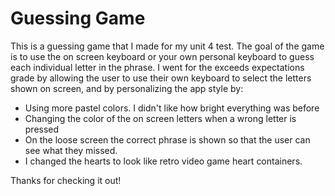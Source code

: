 # Guessing Game
This is a guessing game that I made for my unit 4 test. The goal of the game
is to use the on screen keyboard or your own personal keyboard to guess each
individual letter in the phrase. I went for the exceeds expectations grade
by allowing the user to use their own keyboard to select the letters shown
on screen, and by personalizing the app style by: 

  - Using more pastel colors. I didn't like how bright everything was before
  - Changing the color of the on screen letters when a wrong letter is pressed
  - On the loose screen the correct phrase is shown so that the user can see 
    what they missed. 
  - I changed the hearts to look like retro video game heart containers. 
  
  Thanks for checking it out! 